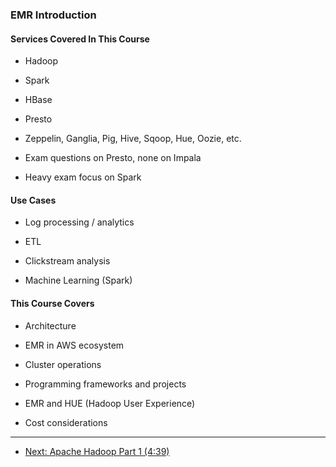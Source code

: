 ### EMR Introduction

#### Services Covered In This Course

* Hadoop

* Spark

* HBase

* Presto

* Zeppelin, Ganglia, Pig, Hive, Sqoop, Hue, Oozie, etc.

* Exam questions on Presto, none on Impala

* Heavy exam focus on Spark

#### Use Cases

* Log processing / analytics

* ETL

* Clickstream analysis

* Machine Learning (Spark)

#### This Course Covers

* Architecture

* EMR in AWS ecosystem

* Cluster operations

* Programming frameworks and projects

* EMR and HUE (Hadoop User Experience)

* Cost considerations

---
* [Next: Apache Hadoop Part 1 (4:39)](EMR_Apache_Hadoop_Part_1.md)
